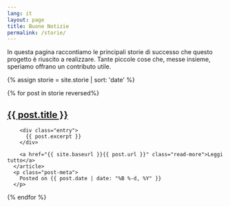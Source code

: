 ```yaml
---
lang: it
layout: page
title: Buone Notizie
permalink: /storie/
---
```


In questa pagina raccontiamo le principali storie di successo che questo progetto è riuscito a realizzare. Tante piccole cose che, messe insieme, speriamo offrano un contributo utile.

{% assign storie = site.storie | sort: 'date' %}

<div class="posts">
  {% for post in storie reversed%}
      <article class="post">
        <h1><a href="{{ site.baseurl }}{{ post.url }}">{{ post.title }}</a></h1>

        <div class="entry">
          {{ post.excerpt }}
        </div>

        <a href="{{ site.baseurl }}{{ post.url }}" class="read-more">Leggi tutto</a>
      </article>
      <p class="post-meta">
        Posted on {{ post.date | date: "%B %-d, %Y" }}
      </p>
  {% endfor %}
</div>
